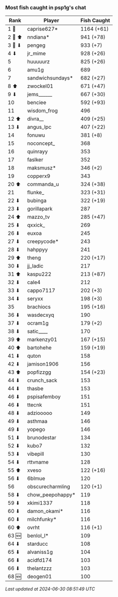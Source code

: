 ### Most fish caught in psp1g's chat
| Rank | Player | Fish Caught |
|------|--------|-----------|
| 1 🥇  | caprise627* | 1164 (+61) |
| 2 🥈 ⬆ | nndiana* | 941 (+78) |
| 3 🥉 ⬇ | pengeg | 933 (+7) |
| 4 ⬇ | jr_mime | 928 (+26) |
| 5  | huuuuurz | 825 (+26) |
| 6  | amu1g | 689 |
| 7  | sandwichsundays* | 682 (+27) |
| 8 ⬆ | zwockel01 | 671 (+47) |
| 9 ⬇ | jems______ | 667 (+30) |
| 10  | benciee | 592 (+93) |
| 11  | wisdom_frog | 496 |
| 12 ⬆ | divra__ | 409 (+25) |
| 13 ⬇ | angus_lpc | 407 (+22) |
| 14  | fonuwu | 381 (+8) |
| 15  | noconcept_ | 368 |
| 16  | quinrayy | 353 |
| 17  | faslker | 352 |
| 18  | maksmusz* | 346 (+2) |
| 19  | copperx9 | 343 |
| 20 ⬆ | commanda_u | 324 (+38) |
| 21  | flunke_ | 323 (+31) |
| 22 ⬇ | bubinga | 322 (+19) |
| 23 ⬇ | gorillapark | 287 |
| 24 ⬆ | mazzo_tv | 285 (+47) |
| 25 ⬇ | qxxick_ | 269 |
| 26 ⬇ | euxoa | 245 |
| 27 ⬇ | creepycode* | 243 |
| 28 ⬇ | hahppyy | 241 |
| 29 ⬆ | theng | 220 (+17) |
| 30 ⬇ | jj_ladic | 217 |
| 31 ⬆ | kaspu222 | 213 (+87) |
| 32 ⬇ | cale4 | 212 |
| 33 ⬇ | cappo7117 | 202 (+3) |
| 34 ⬇ | seryxx | 198 (+3) |
| 35  | brachiocs | 195 (+16) |
| 36 ⬇ | wasdecxyq | 190 |
| 37 ⬇ | ocram1g | 179 (+2) |
| 38 ⬇ | satic____ | 170 |
| 39 ⬆ | markenzy01 | 167 (+15) |
| 40 ⬆ | bartohehe | 159 (+19) |
| 41 ⬇ | quton | 158 |
| 42 ⬇ | jamison1906 | 156 |
| 43 ⬆ | popfizzgg | 154 (+23) |
| 44 ⬇ | crunch_sack | 153 |
| 44 ⬇ | thasbe | 153 |
| 46 ⬇ | pspisafemboy | 151 |
| 46 ⬇ | ttecnk | 151 |
| 48 ⬇ | adziooooo | 149 |
| 49 ⬇ | asthmaa | 146 |
| 49 ⬇ | yopego | 146 |
| 51 ⬇ | brunodestar | 134 |
| 52 ⬇ | kubo7 | 132 |
| 53 ⬇ | vibepill | 130 |
| 54 ⬇ | rttvname | 128 |
| 55 ⬆ | xveso | 122 (+16) |
| 56 ⬇ | 6blmue | 120 |
| 56  | obscurecharmling | 120 (+1) |
| 58 ⬇ | chow_peepohappy* | 119 |
| 59 ⬇ | xkimi1337 | 118 |
| 60 ⬇ | damon_okami* | 116 |
| 60 ⬇ | milchfunky* | 116 |
| 60 ⬆ | ovrht | 116 (+1) |
| 63 🆕 | benlol_l* | 109 |
| 64 ⬇ | starducc | 108 |
| 65 ⬇ | alvaniss1g | 104 |
| 66 ⬇ | acidfd174 | 103 |
| 66 ⬇ | thelantzzz | 103 |
| 68 🆕 | deogen01 | 100 |

_Last updated at 2024-06-30 08:51:49 UTC_